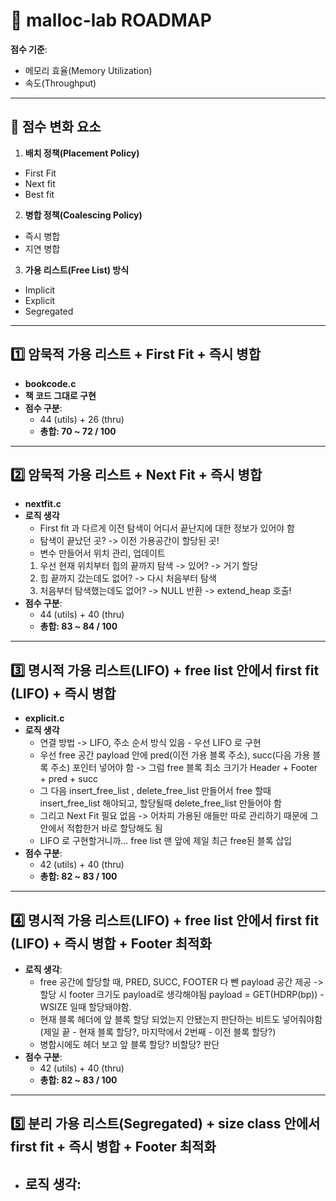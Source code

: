 # 📌 malloc-lab ROADMAP

**점수 기준**:  
- 메모리 효율(Memory Utilization)  
- 속도(Throughput)

---

## 🔹 점수 변화 요소
1. **배치 정책(Placement Policy)**  
  - First Fit
  - Next fit
  - Best fit

2. **병합 정책(Coalescing Policy)**  
  - 즉시 병합
  - 지연 병합

3. **가용 리스트(Free List) 방식**
  - Implicit 
  - Explicit 
  - Segregated 

---

## 1️⃣ 암묵적 가용 리스트 + First Fit + 즉시 병합
- **bookcode.c** 
- **책 코드 그대로 구현**  
- **점수 구분**:  
  - 44 (utils) + 26 (thru)
  - **총합: 70 ~ 72 / 100**  

---

## 2️⃣ 암묵적 가용 리스트 + Next Fit + 즉시 병합
- **nextfit.c**
- **로직 생각**  
  - First fit 과 다르게 이전 탐색이 어디서 끝난지에 대한 정보가 있어야 함   
  - 탐색이 끝났던 곳? -> 이전 가용공간이 할당된 곳! 
  - 변수 만들어서 위치 관리, 업데이트
  1. 우선 현재 위치부터 힙의 끝까지 탐색 -> 있어? -> 거기 할당
  2. 힙 끝까지 갔는데도 없어? -> 다시 처음부터 탐색 
  3. 처음부터 탐색했는데도 없어? -> NULL 반환 -> extend_heap 호출!
- **점수 구분**: 
  - 44 (utils) + 40 (thru)
  - **총합: 83 ~ 84 / 100**

---

## 3️⃣ 명시적 가용 리스트(LIFO) + free list 안에서 first fit (LIFO) + 즉시 병합
- **explicit.c**
- **로직 생각**
  - 연결 방법 -> LIFO, 주소 순서 방식 있음  - 우선 LIFO 로 구현
  - 우선 free 공간 payload 안에 pred(이전 가용 블록 주소), succ(다음 가용 블록 주소) 포인터 넣어야 함 -> 그럼 free 블록 최소 크기가 Header + Footer + pred + succ
  - 그 다음 insert_free_list , delete_free_list 만들어서 free 할때 insert_free_list 해야되고, 할당될때 delete_free_list 만들어야 함
  - 그리고 Next Fit 필요 없음 -> 어차피 가용된 애들만 따로 관리하기 때문에 그 안에서 적합한거 바로 할당해도 됨
  - LIFO 로 구현할거니까... free list 맨 앞에 제일 최근 free된 블록 삽입
- **점수 구분**: 
  - 42 (utils) + 40 (thru) 
  - **총합: 82 ~ 83 / 100**

---

## 4️⃣ 명시적 가용 리스트(LIFO) + free list 안에서 first fit (LIFO) + 즉시 병합 + Footer 최적화
- **로직 생각**:  
  - free 공간에 할당할 때, PRED, SUCC, FOOTER 다 뺀 payload 공간 제공 -> 할당 시 footer 크기도 payload로 생각해야됨 payload = GET(HDRP(bp)) - WSIZE 일때 할당돼야함. 
  - 현재 블록 헤더에 앞 블록 할당 되었는지 안됐는지 판단하는 비트도 넣어줘야함 (제일 끝 - 현재 블록 할당?, 마지막에서 2번째 - 이전 블록 할당?) 
  - 병합시에도 헤더 보고 앞 블록 할당? 비할당? 판단  
- **점수 구분**: 
  - 42 (utils) + 40 (thru) 
  - **총합: 82 ~ 83 / 100** 

---

## 5️⃣ 분리 가용 리스트(Segregated) + size class 안에서 first fit + 즉시 병합 + Footer 최적화 
- **로직 생각**:
  -   


